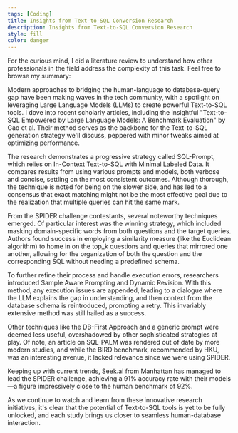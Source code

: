 ```yaml
---
tags: [Coding]
title: Insights from Text-to-SQL Conversion Research
description: Insights from Text-to-SQL Conversion Research
style: fill
color: danger
---
```


For the curious mind, I did a literature review to understand how other professionals in the field address the complexity of this task. Feel free to browse my summary:

Modern approaches to bridging the human-language to database-query gap have been making waves in the tech community, with a spotlight on leveraging Large Language Models (LLMs) to create powerful Text-to-SQL tools. 
I dove into recent scholarly articles, including the insightful "Text-to-SQL Empowered by Large Language Models: A Benchmark Evaluation" by Gao et al. Their method serves as the backbone for the Text-to-SQL generation strategy we'll discuss, peppered with minor tweaks aimed at optimizing performance.

The research demonstrates a progressive strategy called SQL-Prompt, which relies on In-Context Text-to-SQL with Minimal Labeled Data. It compares results from using various prompts and models, both verbose and concise, settling on the most consistent outcomes. Although thorough, the technique is noted for being on the slower side, and has led to a consensus that exact matching might not be the most effective goal due to the realization that multiple queries can hit the same mark.

From the SPIDER challenge contestants, several noteworthy techniques emerged. Of particular interest was the winning strategy, which included masking domain-specific words from both questions and the target queries. Authors found success in employing a similarity measure (like the Euclidean algorithm) to home in on the top_k questions and queries that mirrored one another, allowing for the organization of both the question and the corresponding SQL without needing a predefined schema.

To further refine their process and handle execution errors, researchers introduced Sample Aware Prompting and Dynamic Revision. With this method, any execution issues are appended, leading to a dialogue where the LLM explains the gap in understanding, and then context from the database schema is reintroduced, prompting a retry. This invariably extensive method was still hailed as a success.

Other techniques like the DB-First Approach and a generic prompt were deemed less useful, overshadowed by other sophisticated strategies at play. Of note, an article on SQL-PALM was rendered out of date by more modern studies, and while the BIRD benchmark, recommended by HKU, was an interesting avenue, it lacked relevance since we were using SPIDER.

Keeping up with current trends, Seek.ai from Manhattan has managed to lead the SPIDER challenge, achieving a 91% accuracy rate with their models—a figure impressively close to the human benchmark of 92%.

As we continue to watch and learn from these innovative research initiatives, it's clear that the potential of Text-to-SQL tools is yet to be fully unlocked, and each study brings us closer to seamless human-database interaction.